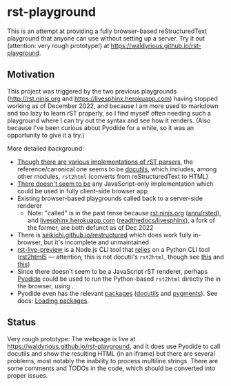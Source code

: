 # rst-playground

This is an attempt at providing a fully browser-based reStructuredText playground
that anyone can use without setting up a server.
Try it out (attention: very rough prototype!) at <https://waldyrious.github.io/rst-playground>.

## Motivation

This project was triggered by the two previous playgrounds
(<http://rst.ninjs.org> and <https://livesphinx.herokuapp.com>)
having stopped working as of December 2022,
and because I am more used to markdown and too lazy to learn rST properly,
so I find myself often needing such a playground
where I can try out the syntax and see how it renders.
(Also because I've been curious about Pyodide for a while, so it was an opportunity to give it a try.)

More detailed background:

- [Though there are various implementations of rST parsers](https://stackoverflow.com/questions/2746692/restructuredtext-tool-support),
  the reference/canonical one seems to be [docutils](https://docutils.sourceforge.io),
  which includes, among other modules, `rst2html` (converts from reStructuredText to HTML)
- [There doesn't seem to be](https://stackoverflow.com/questions/16335197/are-there-any-restructuredtext-to-html-parseror-library-perhaps-written-in-j) any JavaScript-only implementation which could be used in fully client-side browser app
- Existing browser-based playgrounds called back to a server-side renderer
  - Note: "called" is in the past tense because [rst.ninjs.org](http://rst.ninjs.org) ([anru/rsted](https://github.com/anru/rsted)), and [livesphinx.herokuapp.com](https://livesphinx.herokuapp.com/) ([readthedocs/livesphinx](https://github.com/readthedocs/livesphinx)), a fork of the former, are both defunct as of Dec 2022
- There is [seikichi.github.io/restructured](https://seikichi.github.io/restructured/) which does work fully in-browser, but it's incomplete and unmaintained
- [rst-live-preview](https://github.com/frantic1048/rst-live-preview) is a Node.js CLI tool that [relies](https://github.com/frantic1048/rst-live-preview/blob/42fac86586469964c06dcd867db714e35d97a3ec/rst-loader.js#L17) on a Python CLI tool ([rst2html5](https://github.com/marianoguerra/rst2html5/) — attention, this is not docutil's `rst2html`, though see [this](https://github.com/marianoguerra/rst2html5/issues/20) and [this](https://github.com/marianoguerra/rst2html5/issues/87))
- Since there doesn't seem to be a JavaScript rST renderer, perhaps [Pyodide](https://pyodide.org) could be used to run the Python-based `rst2html` directly the in the browser, using .
- Pyodide even has the relevant [packages](https://pyodide.org/en/0.19.1/usage/packages-in-pyodide.html)
  ([docutils](https://docutils.sourceforge.io) and [pygments](https://pygments.org)).
  See docs: [Loading packages](https://pyodide.org/en/0.19.1/usage/loading-packages.html#loading-packages).

## Status

Very rough prototype: The webpage is live at <https://waldyrious.github.io/rst-playground>,
and it does use Pyodide to call docutils and show the resulting HTML (in an iframe)
but there are several problems, most notably the inability to process multiline strings.
There are some comments and TODOs in the code,
which should be converted into proper issues.
